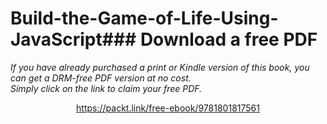 # Build-the-Game-of-Life-Using-JavaScript### Download a free PDF

 <i>If you have already purchased a print or Kindle version of this book, you can get a DRM-free PDF version at no cost.<br>Simply click on the link to claim your free PDF.</i>
<p align="center"> <a href="https://packt.link/free-ebook/9781801817561">https://packt.link/free-ebook/9781801817561 </a> </p>
